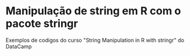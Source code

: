 # Manipulação de string em R com o pacote stringr

Exemplos de codigos do curso "String Manipulation in R with stringr" do DataCamp
